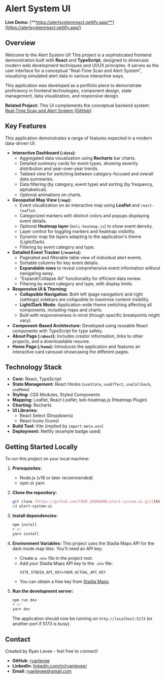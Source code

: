 # Alert System UI

**Live Demo:** [**https://alertsystemreact.netlify.app/**](https://alertsystemreact.netlify.app/)

## Overview

Welcome to the Alert System UI! This project is a sophisticated frontend demonstration built with **React** and **TypeScript**, designed to showcase modern web development techniques and UI/UX principles. It serves as the user interface for a conceptual "Real-Time Scan and Alert System", visualizing simulated alert data in various interactive ways.

This application was developed as a portfolio piece to demonstrate proficiency in frontend technologies, component design, state management, data visualization, and responsive design.

**Related Project:** This UI complements the conceptual backend system: [Real-Time Scan and Alert System (GitHub)](https://github.com/ryanlevee/real-time-scan-and-alert-system)

## Key Features

This application demonstrates a range of features expected in a modern data-driven UI:

* **Interactive Dashboard (`/data`):**
    * Aggregated data visualization using **Recharts** bar charts.
    * Detailed summary cards for event types, showing severity distribution and year-over-year trends.
    * Tabbed view for switching between category-focused and overall data summaries.
    * Data filtering (by category, event type) and sorting (by frequency, alphabetical).
    * Optional animations on charts.
* **Geospatial Map View (`/map`):**
    * Event visualization on an interactive map using **Leaflet** and `react-leaflet`.
    * Categorized markers with distinct colors and popups displaying event details.
    * Optional **Heatmap layer** (`keli-heatmap.js`) to show event density.
    * Layer control for toggling markers and heatmap visibility.
    * Dynamic map tile layers adapting to the application's theme (Light/Dark).
    * Filtering by event category and type.
* **Detailed Event Tracker (`/events`):**
    * Paginated and filterable table view of individual alert events.
    * Sortable columns for key event details.
    * **Expandable rows** to reveal comprehensive event information without navigating away.
    * "Expand/Collapse All" functionality for efficient data review.
    * Filtering by event category and type, with display limits.
* **Responsive UI & Theming:**
    * **Collapsible Navigation:** Both left (page navigation) and right (settings) sidebars are collapsible to maximize content visibility.
    * **Light/Dark Mode:** Application-wide theme switching affecting all components, including maps and charts.
    * Built with responsiveness in mind (though specific breakpoints might vary).
* **Component-Based Architecture:** Developed using reusable React components with TypeScript for type safety.
* **About Page (`/about`):** Includes creator information, links to other projects, and a downloadable resume.
* **Home Page (`/home`):** Introduces the application and features an interactive card carousel showcasing the different pages.

## Technology Stack

* **Core:** React, TypeScript
* **State Management:** React Hooks (`useState`, `useEffect`, `useCallback`, `useMemo`)
* **Styling:** CSS Modules, Styled Components
* **Mapping:** Leaflet, React Leaflet, keli-heatmap.js (Heatmap Plugin)
* **Charting:** Recharts
* **UI Libraries:**
    * React Select (Dropdowns)
    * React Icons (Icons)
* **Build Tool:** Vite (implied by `import.meta.env`)
* **Deployment:** Netlify (example badge used)

## Getting Started Locally

To run this project on your local machine:

1.  **Prerequisites:**
    * Node.js (v18 or later recommended)
    * npm or yarn

2.  **Clone the repository:**
    ```bash
    git clone [https://github.com/YOUR_USERNAME/alert-system-ui.git](https://github.com/YOUR_USERNAME/alert-system-ui.git)
    cd alert-system-ui
    ```

3.  **Install dependencies:**
    ```bash
    npm install
    # or
    yarn install
    ```

4.  **Environment Variables:**
    This project uses the Stadia Maps API for the dark mode map tiles. You'll need an API key.
    * Create a `.env` file in the project root.
    * Add your Stadia Maps API key to the `.env` file:
        ```
        VITE_STADIA_API_KEY=YOUR_ACTUAL_API_KEY
        ```
    * You can obtain a free key from [Stadia Maps](https://www.stadiamaps.com/).

5.  **Run the development server:**
    ```bash
    npm run dev
    # or
    yarn dev
    ```
    The application should now be running on `http://localhost:5173` (or another port if 5173 is busy).

## Contact

Created by Ryan Levee - feel free to connect!

* **GitHub:** [ryanlevee](https://github.com/ryanlevee/)
* **LinkedIn:** [linkedin.com/in/ryanlevee/](https://www.linkedin.com/in/ryanlevee/)
* **Email:** ryanlevee@gmail.com
